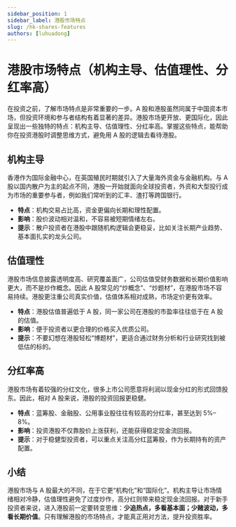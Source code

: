 ```yaml
---
sidebar_position: 1
sidebar_label: 港股市场特点
slug: /hk-shares-features
authors: [luhuadong]
---
```


# 港股市场特点（机构主导、估值理性、分红率高）

在投资之前，了解市场特点是非常重要的一步。A 股和港股虽然同属于中国资本市场，但投资环境和参与者结构有着显著的差异。港股市场更开放、更国际化，因此呈现出一些独特的特点：机构主导、估值理性、分红率高。掌握这些特点，能帮助你在投资港股时调整思维方式，避免用 A 股的逻辑去看待港股。



## 机构主导

香港作为国际金融中心，在英国殖民时期就引入了大量海外资金与金融机构。与 A 股以国内散户为主的起点不同，港股一开始就面向全球投资者，外资和大型投行成为市场的重要参与者，例如我们常听到的汇丰、渣打等跨国银行。

- **特点**：机构交易占比高，资金更偏向长期和理性配置。
- **影响**：股价波动相对温和，不容易被短期情绪左右。
- **提示**：散户投资者在港股中跟随机构逻辑会更稳妥，比如关注长期产业趋势、基本面扎实的龙头公司。



## 估值理性

港股市场信息披露透明度高、研究覆盖面广，公司估值受财务数据和长期价值影响更大，而不是炒作概念。因此 A 股常见的“炒概念”、“炒题材”，在港股市场不容易持续。港股更注重公司真实价值，估值体系相对成熟，市场定价更有效率。

- **特点**：港股估值普遍低于 A 股，同一家公司在港股的市盈率往往低于在 A 股的估值。
- **影响**：便于投资者以更合理的价格买入优质公司。
- **提示**：不要幻想在港股轻松“博题材”，更适合通过财务分析和行业研究找到被低估的标的。



## 分红率高

港股市场有着较强的分红文化，很多上市公司愿意将利润以现金分红的形式回馈股东。因此，相对 A 股来说，港股的投资回报更稳健。

- **特点**：蓝筹股、金融股、公用事业股往往有较高的分红率，甚至达到 5%–8%。
- **影响**：投资港股不仅靠股价上涨获利，还能获得稳定现金流回报。
- **提示**：对于稳健型投资者，可以重点关注高分红蓝筹股，作为长期持有的资产配置。



## 小结

港股市场与 A 股最大的不同，在于它更“机构化”和“国际化”。机构主导让市场情绪相对冷静，估值理性避免了过度炒作，高分红则带来稳定现金流回报。对于新手投资者来说，进入港股前一定要转变思维：**少追热点，多看基本面；少赌波动，多看长期价值**。只有理解港股的市场特点，才能真正用对方法，提升投资胜率。
